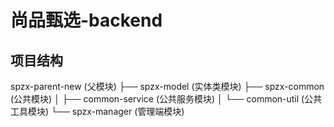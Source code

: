 # 尚品甄选-backend

## 项目结构

spzx-parent-new (父模块)
├── spzx-model (实体类模块)
├── spzx-common (公共模块)
│   ├── common-service (公共服务模块)
│   └── common-util (公共工具模块)
└── spzx-manager (管理端模块)
